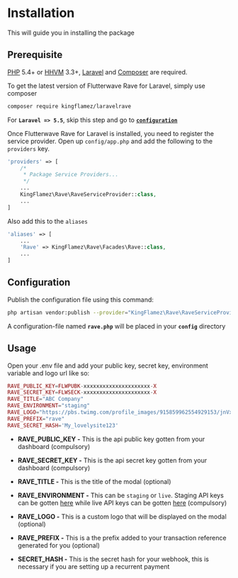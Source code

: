 # Installation

This will guide you in installing the package

## Prerequisite
[PHP](https://php.net) 5.4+ or [HHVM](http://hhvm.com) 3.3+, [Laravel](https://laravel.com) and [Composer](https://getcomposer.org) are required.

To get the latest version of Flutterwave Rave for Laravel, simply use composer

```bash
composer require kingflamez/laravelrave
```
For **`Laravel => 5.5`**, skip this step and go to [**`configuration`**](#configuration)

Once Flutterwave Rave for Laravel is installed, you need to register the service provider. Open up `config/app.php` and add the following to the `providers` key.

```php
'providers' => [
    /*
     * Package Service Providers...
     */
    ...
    KingFlamez\Rave\RaveServiceProvider::class,
    ...
]
```

Also add this to the `aliases`

```php
'aliases' => [
    ...
    'Rave' => KingFlamez\Rave\Facades\Rave::class,
    ...
]
```

## Configuration

Publish the configuration file using this command:

```bash
php artisan vendor:publish --provider="KingFlamez\Rave\RaveServiceProvider"
```

A configuration-file named **`rave.php`** will be placed in your **`config`** directory

## Usage

Open your .env file and add your public key, secret key, environment variable and logo url like so:

```php
RAVE_PUBLIC_KEY=FLWPUBK-xxxxxxxxxxxxxxxxxxxxx-X
RAVE_SECRET_KEY=FLWSECK-xxxxxxxxxxxxxxxxxxxxx-X
RAVE_TITLE="ABC Company"
RAVE_ENVIRONMENT="staging"
RAVE_LOGO="https://pbs.twimg.com/profile_images/915859962554929153/jnVxGxVj.jpg"
RAVE_PREFIX="rave"
RAVE_SECRET_HASH='My_lovelysite123'
```

* **RAVE_PUBLIC_KEY -** This is the api public key gotten from your dashboard (compulsory)

* **RAVE_SECRET_KEY -** This is the api secret key gotten from your dashboard (compulsory)

* **RAVE_TITLE -** This is the title of the modal (optional)

* **RAVE_ENVIRONMENT -** This can be `staging` or `live`. Staging API keys can be gotten [here](https://ravesandbox.flutterwave.com/dashboard/settings/apis) while live API keys can be gotten [here](https://rave.flutterwave.com/dashboard/settings/apis)   (compulsory)

* **RAVE_LOGO -** This is a custom logo that will be displayed on the modal  (optional)

* **RAVE_PREFIX -** This is a the prefix added to your transaction reference generated for you  (optional)

* **SECRET_HASH -** This is the secret hash for your webhook, this is necessary if you are setting up a recurrent payment
